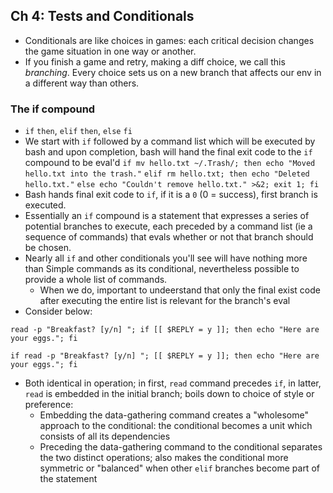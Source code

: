 ## Ch 4: Tests and Conditionals
* Conditionals are like choices in games: each critical decision changes the game situation in one way or another.
* If you finish a game and retry, making a diff choice, we call this *branching*. Every choice sets us on a new branch that affects our env in a different way than others.

### The if compound
* `if` `then`, `elif` `then`, `else` `fi`
* We start  with `if` followed by a command list which will be executed by  bash and upon completion, bash will hand the final exit code to the `if` compound to be eval'd
`if mv hello.txt ~/.Trash/; then echo "Moved hello.txt into the trash."`
`elif rm hello.txt; then echo "Deleted hello.txt."`
`else echo "Couldn't remove hello.txt." >&2; exit 1; fi`
* Bash hands final exit code to `if`, if it is a `0` (0 = success), first branch is executed.
* Essentially an `if` compound is a statement that expresses a series of potential branches to execute, each preceded by a command list (ie a sequence of commands) that evals whether or not that branch should be chosen.
* Nearly all `if` and other conditionals you'll see will have nothing more than Simple commands as its conditional, nevertheless possible to provide a whole list of commands.
    - When we do, important to undeerstand that only the final exist code after executing the entire list is relevant for the branch's eval
* Consider below:

`read -p "Breakfast? [y/n] "; if [[ $REPLY = y ]]; then echo "Here are your eggs."; fi`

`if read -p "Breakfast? [y/n] "; [[ $REPLY = y ]]; then echo "Here are your eggs."; fi`

* Both identical in operation; in first, `read` command precedes `if`, in latter, `read` is embedded in the initial branch; boils down to choice of style or preference:
    - Embedding the data-gathering command creates a "wholesome" approach to the conditional: the conditional becomes a unit which consists of all its dependencies
    - Preceding the data-gathering command to the conditional separates the two distinct operations; also makes the conditional more symmetric or "balanced" when other `elif` branches become part of the statement